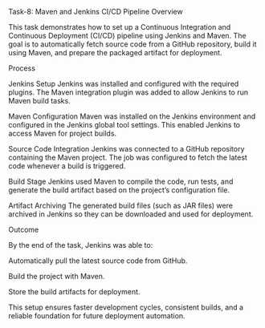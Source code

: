 Task-8: Maven and Jenkins CI/CD Pipeline
Overview

This task demonstrates how to set up a Continuous Integration and Continuous Deployment (CI/CD) pipeline using Jenkins and Maven. The goal is to automatically fetch source code from a GitHub repository, build it using Maven, and prepare the packaged artifact for deployment.

Process

Jenkins Setup
Jenkins was installed and configured with the required plugins. The Maven integration plugin was added to allow Jenkins to run Maven build tasks.

Maven Configuration
Maven was installed on the Jenkins environment and configured in the Jenkins global tool settings. This enabled Jenkins to access Maven for project builds.

Source Code Integration
Jenkins was connected to a GitHub repository containing the Maven project. The job was configured to fetch the latest code whenever a build is triggered.

Build Stage
Jenkins used Maven to compile the code, run tests, and generate the build artifact based on the project’s configuration file.

Artifact Archiving
The generated build files (such as JAR files) were archived in Jenkins so they can be downloaded and used for deployment.

Outcome

By the end of the task, Jenkins was able to:

Automatically pull the latest source code from GitHub.

Build the project with Maven.

Store the build artifacts for deployment.

This setup ensures faster development cycles, consistent builds, and a reliable foundation for future deployment automation.
